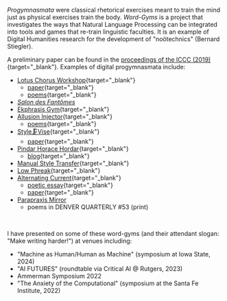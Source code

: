 *Progymnasmata* were classical rhetorical exercises meant to train the mind just as physical exercises train the body. *Word-Gyms* is a project that investigates the ways that Natural Language Processing can be integrated into tools and games that re-train linguistic faculties. It is an example of Digital Humanities research for the development of "noötechnics" (Bernard Stiegler).

A preliminary paper can be found in the [proceedings of the ICCC (2019)](http://computationalcreativity.net/iccc2019/assets/iccc_proceedings_2019.pdf#page=15){target="_blank"}. Examples of digital progymnasmata include:


* [Lotus Chorus Workshop](https://github.com/kbooten/lotuschorusworkshop){target="_blank"}
    - [paper](https://2023.xcoax.org/pdf/booten.pdf){target="_blank"}
    - [poems](https://blackboxmanifold.sites.sheffield.ac.uk/issues/issues-21-28/issue-28){target="_blank"}
* [*Salon des Fantômes*](salon.html)
* [Ekphrasis Gym](https://github.com/kbooten/ekphrasisgym){target="_blank"}
* [Allusion Injector](https://github.com/kbooten/allusion_injector){target="_blank"}
    - [poems](https://blackboxmanifold.sites.sheffield.ac.uk/issues/issue-31/kylebootenbm31){target="_blank"}
* [Style🗜Vise](https://github.com/kbooten/stylevise){target="_blank"}
    - [paper](https://www.flusserstudies.net/person/kyle-booten){target="_blank"}
* [Pindar Horace Hordar](https://github.com/kbooten/pindar_horace_hordar){target="_blank"}
    * [blog](https://nickm.com/post/2024/05/grams-fairy-tales-manual-grimoire/){target="_blank"}
* [Manual Style Transfer](https://github.com/kbooten/manualstyletransfer){target="_blank"}
* [Low Phreak](https://github.com/kbooten/lowphreak){target="_blank"}
* [Alternating Current](https://github.com/kbooten/alternatingcurrent){target="_blank"}
    - [poetic essay](https://www.tentacularmag.com/issue-4a/kyle-booten){target="_blank"}
    - [paper](https://electronicbookreview.com/essay/making-writing-harder-computer-mediated-authorship-and-the-problem-of-care/){target="_blank"}
* [Parapraxis Mirror](https://taper.badquar.to/2/parapraxis_mirror.html)
    - poems in DENVER QUARTERLY #53 (print)

<br>

I have presented on some of these word-gyms (and their attendant slogan: "Make writing harder!") at venues including:

* "Machine as Human/Human as Machine" (symposium at Iowa State, 2024)
* "AI FUTURES" (roundtable via Critical AI @ Rutgers, 2023)
* Ammerman Symposium 2022
* "The Anxiety of the Computational" (symposium at the Santa Fe Institute, 2022)
